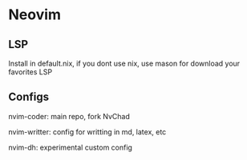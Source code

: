 # Neovim

## LSP

Install in default.nix, if you dont use nix, use mason for download your favorites LSP 

## Configs

nvim-coder: main repo, fork NvChad

nvim-writter: config for writting in md, latex, etc

nvim-dh: experimental custom config
